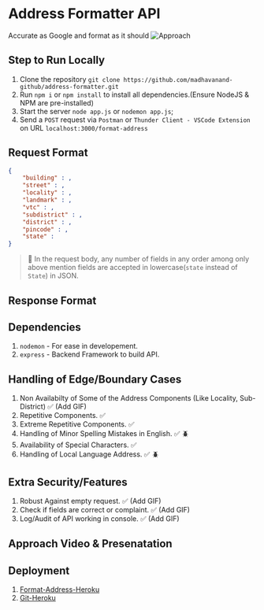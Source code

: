 # Address Formatter API

Accurate as Google and format as it should
![Approach](http://octodex.github.com/images/minion.png)

## Step to Run Locally

1. Clone the repository `git clone https://github.com/madhavanand-github/address-formatter.git`
2. Run `npm i` or `npm install` to install all dependencies.(Ensure NodeJS & NPM are pre-installed)
3. Start the server `node app.js` or `nodemon app.js`;
4. Send a `POST` request via `Postman` or `Thunder Client - VSCode Extension` on URL `localhost:3000/format-address`

## Request Format

```json
{
	"building" : ,
	"street" : ,
	"locality" : ,
	"landmark" : ,
	"vtc" : ,
	"subdistrict" : ,
	"district" : ,
	"pincode" : ,
	"state" : 
}
```

> 🛑 In the request body, any number of fields in any order among only above mention fields are accepted in lowercase(`state` instead of `State`) in JSON.

## Response Format

## Dependencies

1. `nodemon` - For ease in developement.
2. `express` - Backend Framework to build API.

## Handling of Edge/Boundary Cases

1. Non Availabilty of Some of the Address Components (Like Locality, Sub-District) ✅ (Add GIF)
2. Repetitive Components. ✅
3. Extreme Repetitive Components. ✅
4. Handling of Minor Spelling Mistakes in English. ✅ 🪲
5. Availability of Special Characters. ✅
6. Handling of Local Language Address. ✅ 🪲

## Extra Security/Features

1. Robust Against empty request. ✅ (Add GIF)
2. Check if fields are correct or complaint. ✅ (Add GIF)
3. Log/Audit of API working in console. ✅ (Add GIF)

## Approach Video & Presenatation


## Deployment

1. [Format-Address-Heroku](https://format-address.herokuapp.com/)
2. [Git-Heroku](https://git.heroku.com/format-address.git)